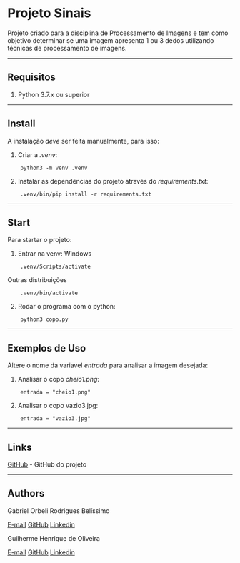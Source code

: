 # Projeto Sinais
Projeto criado para a disciplina de Processamento de Imagens e tem como objetivo determinar se uma imagem apresenta 1 ou 3 dedos utilizando técnicas de processamento de imagens.

---
## Requisitos
1) Python 3.7.x ou superior

---
## Install
A instalação *deve* ser feita manualmente, para isso:
1) Criar a *.venv*: 
```
    python3 -m venv .venv
```
2) Instalar as dependências do projeto através do *requirements.txt*:
```
    .venv/bin/pip install -r requirements.txt
```

---
## Start
Para startar o projeto:
1) Entrar na venv:
Windows
```
    .venv/Scripts/activate
```
Outras distribuições
```
    .venv/bin/activate
```
2) Rodar o programa com o python:
```
    python3 copo.py
```

---
## Exemplos de Uso
Altere o nome da variavel *entrada* para analisar a imagem desejada:
1) Analisar o copo *cheio1.png*:
```
    entrada = "cheio1.png"
```
2) Analisar o copo vazio3.jpg:
```
    entrada = "vazio3.jpg"
```

---
## Links
[GitHub](https://github.com/Orbeli/projeto-sinais) - GitHub do projeto  

---
## Authors
Gabriel Orbeli Rodrigues Belíssimo

[E-mail](mailto:gabriel.orbeli@gmail.com)
[GitHub](https://github.com/Orbeli)
[Linkedin](https://www.linkedin.com/in/gabriel-orbeli-436815171/)

Guilherme Henrique de Oliveira

[E-mail](mailto:henriqueoliveiragui18@gmail.com)
[GitHub](https://github.com/Guilherme1-jpg)
[Linkedin](https://www.linkedin.com/in/guilherme-henrique-6b3389136/)
